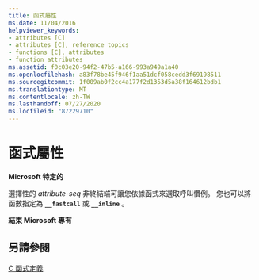 ```yaml
---
title: 函式屬性
ms.date: 11/04/2016
helpviewer_keywords:
- attributes [C]
- attributes [C], reference topics
- functions [C], attributes
- function attributes
ms.assetid: f0c03e20-94f2-47b5-a166-993a949a1a40
ms.openlocfilehash: a83f78be45f946f1aa51dcf058cedd3f69198511
ms.sourcegitcommit: 1f009ab0f2cc4a177f2d1353d5a38f164612bdb1
ms.translationtype: MT
ms.contentlocale: zh-TW
ms.lasthandoff: 07/27/2020
ms.locfileid: "87229710"
---
```

# <a name="function-attributes"></a>函式屬性

**Microsoft 特定的**

選擇性的 *attribute-seq* 非終結端可讓您依據函式來選取呼叫慣例。 您也可以將函數指定為 **`__fastcall`** 或 **`__inline`** 。

**結束 Microsoft 專有**

## <a name="see-also"></a>另請參閱

[C 函式定義](../c-language/c-function-definitions.md)
